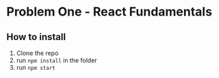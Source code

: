 # Problem One - React Fundamentals

## How to install
1. Clone the repo
2. run `npm install` in the folder
3. run `npm start`